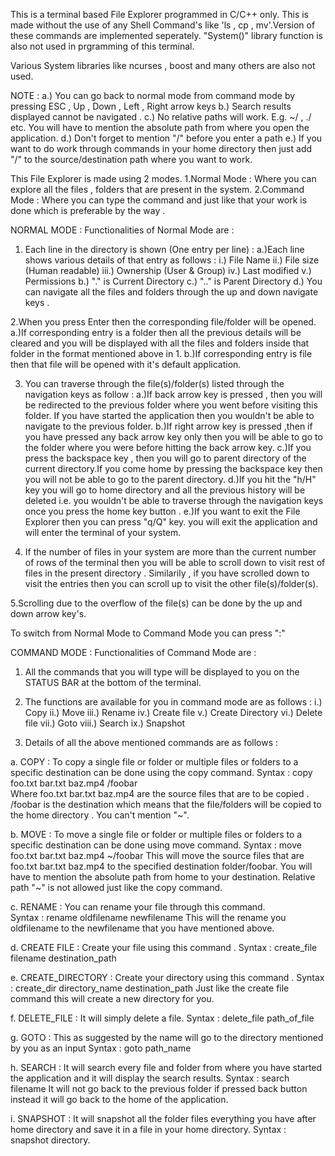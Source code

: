 This is a terminal based File Explorer programmed in C/C++ only. This is made without the use of any Shell Command's like 'ls , cp , mv'.Version of these commands are implemented seperately. "System()" library function is also not used in prgramming of this terminal.

Various System libraries like ncurses , boost and many others are also not used.

NOTE :  a.) You can go back to normal mode from command mode by pressing ESC , Up , Down , Left , Right arrow keys 
	b.) Search results displayed cannot be navigated . 
	c.) No relative paths will work. E.g. ~/ , ./ etc. You will have to mention the absolute path from where you open the 		application. 
	d.) Don't forget to mention "/" before you enter a path 
	e.) If you want to do work through commands in your home directory then just add "/" to the source/destination path where 	  you want to work. 

This File Explorer is made using 2 modes. 
1.Normal Mode : Where you can explore all the files , folders that are present in the system. 
2.Command Mode : Where you can type the command and just like that your work is done which is preferable by the way .

NORMAL MODE : 
Functionalities of Normal Mode are  : 

1. Each line in the directory is shown (One entry per line) : 
	a.)Each line shows various details of that entry as follows :
		i.)   File Name
		ii.)  File size (Human readable)
		iii.) Ownership (User & Group)
		iv.)  Last modified
		v.)   Permissions
	b.) "." is Current Directory 
	c.) ".." is Parent Directory 
	d.) You can navigate all the files and folders through the up and down navigate keys .

2.When you press Enter then the corresponding file/folder will be opened.
	a.)If corresponding entry is a folder then all the previous details will be cleared and you will be displayed with all the files and folders 		   inside that folder in the format mentioned above in 1.
 	b.)If corresponding entry is file then that file will be opened with it's default application.

3. You can traverse through the file(s)/folder(s) listed through the navigation keys as follow :
	a.)If back arrow key is pressed , then you will be redirected to the previous folder where you went before visiting this folder. If you have   		   started the application then you wouldn't be able to navigate to the previous folder.
	b.)If right arrow key is pressed ,then if you have pressed any back arrow key only then you will be able to go to the folder where you were 		   before hitting the back arrow key.
	c.)If you press the backspace key , then you will go to parent directory of the current directory.If you come home by pressing the backspace 		   key then you will not be able to go to the parent directory.
	d.)If you hit the "h/H" key you will go to home directory and all the previous history will be deleted i.e. you wouldn't be able to traverse 		   through the navigation keys once you press the home key button .
	e.)If you want to exit the File Explorer then you can press "q/Q" key. you will exit the application and will enter the terminal of your 		   system. 

4. If the number of files in your system are more than the current number of rows of the terminal then you will be able to scroll down to visit rest of files in the present directory . Similarily , if you have scrolled down to visit the entries then you can scroll up to visit the other file(s)/folder(s).

5.Scrolling due to the overflow of the file(s) can be done by the up and down arrow key's.

To switch from Normal Mode to Command Mode you can press ":"

COMMAND MODE : 
Functionalities of Command Mode are :

1. All the commands that you will type will be displayed to you on the STATUS BAR at the bottom of the terminal.

2. The functions are available for you in command mode are as follows : 
	i.)    Copy 
	ii.)   Move
	iii.)  Rename
	iv.)   Create file
	v.)    Create Directory
	vi.)   Delete file
	vii.)  Goto 
	viii.) Search 
	ix.)   Snapshot

3. Details of all the above mentioned commands are as follows : 

a. COPY : To copy a single file or folder or multiple files or folders to a specific destination can be done using the copy command. 
	Syntax : copy foo.txt bar.txt baz.mp4 /foobar	
		Where foo.txt bar.txt baz.mp4 are the source files that are to be copied . 
		/foobar is the destination which means that the file/folders will be copied to the home directory .
		You can't mention "~". 

b. MOVE : To move a single file or folder or multiple files or folders to a specific destination can be done using move command. 
	Syntax : move foo.txt bar.txt baz.mp4 ~/foobar
		This will move the source files that are foo.txt bar.txt baz.mp4 to the specified destination folder/foobar.
		You will have to mention the absolute path from home to your destination. Relative path "~" is not allowed just like 			the copy command.

c. RENAME : You can rename your file through this command.	
	Syntax : rename oldfilename newfilename
		This will the rename you oldfilename to the newfilename that you have mentioned above. 

d. CREATE FILE : Create your file using this command .
	Syntax : create_file filename destination_path 


e. CREATE_DIRECTORY : Create your directory using this command .
	Syntax : create_dir directory_name destination_path 
		Just like the create file command this will create a new directory for you.

f. DELETE_FILE : It will simply delete a file.
	Syntax : delete_file path_of_file

g. GOTO : This as suggested by the name will go to the directory mentioned by you as an input 
	Syntax : goto path_name

h. SEARCH : It will search every file and folder from where you have started the application and it will display the search results.
	Syntax : search filename
	It will not go back to the previous folder if pressed back button instead it will go back to the home of the application.

i. SNAPSHOT : It will snapshot all the folder files everything you have after home directory and save it in a file in your home directory.
	Syntax : snapshot directory.


	
 































			


